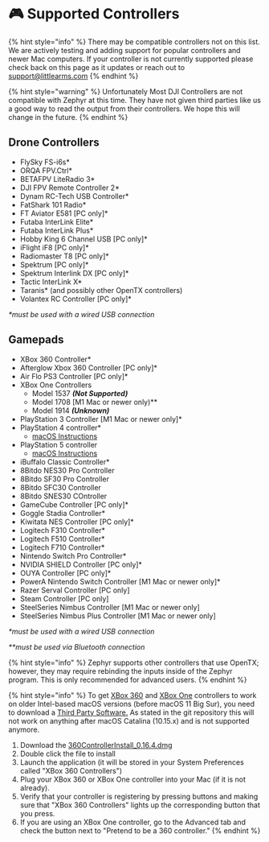 # 🎮 Supported Controllers

{% hint style="info" %}
There may be compatible controllers not on this list. We are actively testing and adding support for popular controllers and newer Mac computers. If your controller is not currently supported please check back on this page as it updates or reach out to support@littlearms.com
{% endhint %}

{% hint style="warning" %}
Unfortunately Most DJI Controllers are not compatible with Zephyr at this time. They have not given third parties like us a good way to read the output from their controllers. We hope this will change in the future.
{% endhint %}

## Drone Controllers

* FlySky FS-i6s\*
* ORQA FPV.Ctrl\*
* BETAFPV LiteRadio 3\*
* DJI FPV Remote Controller 2\*
* Dynam RC-Tech USB Controller\*
* FatShark 101 Radio\*
* FT Aviator E581 \[PC only]\*
* Futaba InterLink Elite\*
* Futaba InterLink Plus\*
* Hobby King 6 Channel USB \[PC only]\*
* iFlight iF8 \[PC only]\*
* Radiomaster T8 \[PC only]\*
* Spektrum \[PC only]\*
* Spektrum Interlink DX \[PC only]\*
* Tactic InterLink X\*
* Taranis\* (and possibly other OpenTX controllers)
* Volantex RC Controller \[PC only]\*

_\*must be used with a wired USB connection_

## Gamepads

* XBox 360 Controller\*
* Afterglow Xbox 360 Controller \[PC only]\*
* Air Flo PS3 Controller \[PC only]\*
* XBox One Controllers
  * Model 1537 _**(Not Supported)**_
  * Model 1708 \[M1 Mac or newer only)\*\*
  * Model 1914 _**(Unknown)**_
* PlayStation 3 Controller \[M1 Mac or newer only]\*
* PlayStation 4 controller\*
  * [macOS Instructions](https://support.apple.com/en-us/111100)
* PlayStation 5 controller
  * [macOS Instructions](https://support.apple.com/en-us/111100)
* iBuffalo Classic Controller\*
* 8Bitdo NES30 Pro Controller
* 8Bitdo SF30 Pro Controller
* 8Bitdo SFC30 Controller
* 8Bitdo SNES30 COntroller
* GameCube Controller \[PC only]\*
* Goggle Stadia Controller\*
* Kiwitata NES Controller \[PC only]\*
* Logitech F310 Controller\*
* Logitech F510 Controller\*
* Logitech F710 Controller\*
* Nintendo Switch Pro Controller\*
* NVIDIA SHIELD Controller \[PC only]\*
* OUYA Controller \[PC only]\*
* PowerA Nintendo Switch Controller \[M1 Mac or newer only]\*
* Razer Serval Controller \[PC only]
* Steam Controller \[PC only]
* SteelSeries Nimbus Controller \[M1 Mac or newer only]
* SteelSeries Nimbus Plus Controller \[M1 Mac or newer only]

_\*must be used with a wired USB connection_

_\*\*must be used via Bluetooth connection_

{% hint style="info" %}
Zephyr supports other controllers that use OpenTX; however, they may require rebinding the inputs inside of the Zephyr program. This is only recommended for advanced users.
{% endhint %}

{% hint style="info" %}
To get [XBox 360](https://www.amazon.com/Microsoft-Wired-Controller-Windows-Console/dp/B004QRKWLA/ref=sr_1_1?s=electronics\&ie=UTF8\&qid=1473869104\&sr=1-1\&keywords=xbox+360+wired) and [XBox One](https://www.amazon.com/Microsoft-Xbox-Controller-Cable-Windows/dp/B00O65I2VY) controllers to work on older Intel-based macOS versions (before macOS 11 Big Sur), you need to download a [Third Party Software.](https://github.com/360Controller/360Controller/releases)  As stated in the git repository this will not work on anything after macOS Catalina (10.15.x) and is not supported anymore.

1. Download the [360ControllerInstall\_0.16.4.dmg](https://github.com/360Controller/360Controller/releases/download/v0.16.4/360ControllerInstall_0.16.4.dmg)
2. Double click the file to install
3. Launch the application (it will be stored in your System Preferences called "XBox 360 Controllers")
4. Plug your XBox 360 or XBox One controller into your Mac (if it is not already).
5. Verify that your controller is registering by pressing buttons and making sure that "XBox 360 Controllers" lights up the corresponding button that you press.
6. If you are using an XBox One controller, go to the Advanced tab and check the button next to "Pretend to be a 360 controller."
{% endhint %}
